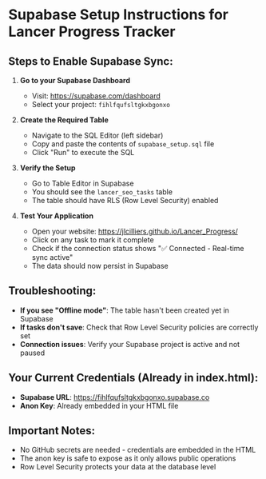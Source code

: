 # Supabase Setup Instructions for Lancer Progress Tracker

## Steps to Enable Supabase Sync:

1. **Go to your Supabase Dashboard**
   - Visit: https://supabase.com/dashboard
   - Select your project: `fihlfqufsltgkxbgonxo`

2. **Create the Required Table**
   - Navigate to the SQL Editor (left sidebar)
   - Copy and paste the contents of `supabase_setup.sql` file
   - Click "Run" to execute the SQL

3. **Verify the Setup**
   - Go to Table Editor in Supabase
   - You should see the `lancer_seo_tasks` table
   - The table should have RLS (Row Level Security) enabled

4. **Test Your Application**
   - Open your website: https://jlcilliers.github.io/Lancer_Progress/
   - Click on any task to mark it complete
   - Check if the connection status shows "✅ Connected - Real-time sync active"
   - The data should now persist in Supabase

## Troubleshooting:

- **If you see "Offline mode"**: The table hasn't been created yet in Supabase
- **If tasks don't save**: Check that Row Level Security policies are correctly set
- **Connection issues**: Verify your Supabase project is active and not paused

## Your Current Credentials (Already in index.html):
- **Supabase URL**: https://fihlfqufsltgkxbgonxo.supabase.co
- **Anon Key**: Already embedded in your HTML file

## Important Notes:
- No GitHub secrets are needed - credentials are embedded in the HTML
- The anon key is safe to expose as it only allows public operations
- Row Level Security protects your data at the database level
